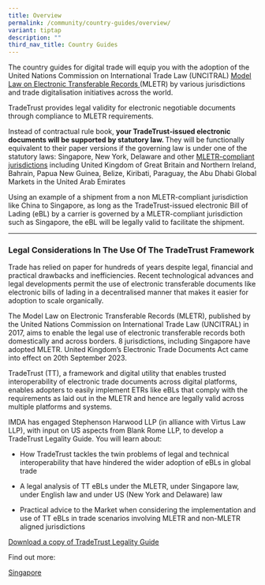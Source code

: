 ```yaml
---
title: Overview
permalink: /community/country-guides/overview/
variant: tiptap
description: ""
third_nav_title: Country Guides
---
```

<p>The country guides for digital trade will equip you with the adoption
of the United Nations Commission on International Trade Law (UNCITRAL)
<a href="https://uncitral.un.org/en/texts/ecommerce/modellaw/electronic_transferable_records" rel="noopener noreferrer nofollow" target="_blank"><u>Model Law on Electronic Transferable Records</u> 
</a>(MLETR) by various jurisdictions and trade digitalisation initiatives
across the world.</p>
<p>TradeTrust provides legal validity for electronic negotiable documents
through compliance to MLETR requirements.</p>
<p>Instead of contractual rule book, <strong>your TradeTrust-issued electronic documents will be supported by statutory law. </strong>They
will be functionally equivalent to their paper versions if the governing
law is under one of the statutory laws: Singapore, New York, Delaware and
other <a href="https://uncitral.un.org/en/texts/ecommerce/modellaw/electronic_transferable_records/status" rel="noopener noreferrer nofollow" target="_blank">MLETR-compliant jurisdictions</a> including
United Kingdom of Great Britain and Northern Ireland, Bahrain, Papua New
Guinea, Belize, Kiribati, Paraguay, the Abu Dhabi Global Markets in the
United Arab Emirates</p>
<p>Using an example of a shipment from a non MLETR-compliant jurisdiction
like China to Singapore, as long as the TradeTrust-issued electronic Bill
of Lading (eBL) by a carrier is governed by a MLETR-compliant jurisdiction
such as Singapore, the eBL will be legally valid to facilitate the shipment.</p>
<p></p>
<p></p>
<hr>
<h3><strong>Legal Considerations In The Use Of The TradeTrust Framework</strong></h3>
<p>Trade has relied on paper for hundreds of years despite legal, financial
and practical drawbacks and inefficiencies. Recent technological advances
and legal developments permit the use of electronic transferable documents
like electronic bills of lading in a decentralised manner that makes it
easier for adoption to scale organically.</p>
<p>The Model Law on Electronic Transferable Records (MLETR), published by
the United Nations Commission on International Trade Law (UNCITRAL) in
2017, aims to enable the legal use of electronic transferable records both
domestically and across borders. 8 jurisdictions, including Singapore have
adopted MLETR. United Kingdom’s Electronic Trade Documents Act came into
effect on 20th September 2023.</p>
<p>TradeTrust (TT), a framework and digital utility that enables trusted
interoperability of electronic trade documents across digital platforms,
enables adopters to easily implement ETRs like eBLs that comply with the
requirements as laid out in the MLETR and hence are legally valid across
multiple platforms and systems.</p>
<p></p>
<p>IMDA has engaged Stephenson Harwood LLP (in alliance with Virtus Law LLP),
with input on US aspects from Blank Rome LLP, to develop a TradeTrust Legality
Guide. You will learn about:</p>
<ul data-tight="true" class="tight">
<li>
<p>How TradeTrust tackles the twin problems of legal and technical interoperability
that have hindered the wider adoption of eBLs in global trade</p>
</li>
<li>
<p>A legal analysis of TT eBLs under the MLETR, under Singapore law, under
English law and under US (New York and Delaware) law</p>
</li>
<li>
<p>Practical advice to the Market when considering the implementation and
use of TT eBLs in trade scenarios involving MLETR and non-MLETR aligned
jurisdictions</p>
</li>
</ul>
<p></p>
<p><a href="https://www.tradetrust.io/static/images/legality/Stephenson_Harwood_Article_on_TradeTrust_eBLs.pdf" rel="noopener noreferrer nofollow" target="_blank"><u>Download a copy of TradeTrust Legality Guide</u></a>
</p>
<p>Find out more:</p>
<p></p>
<p><a href="/community/country-guides/singapore/" rel="noopener noreferrer nofollow" target="_blank">Singapore</a>
</p>